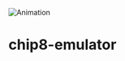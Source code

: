 ![Animation](https://user-images.githubusercontent.com/68507071/209432262-151d8e9f-405d-4eea-ad8e-a1b3b9f31e65.gif)
# chip8-emulator
